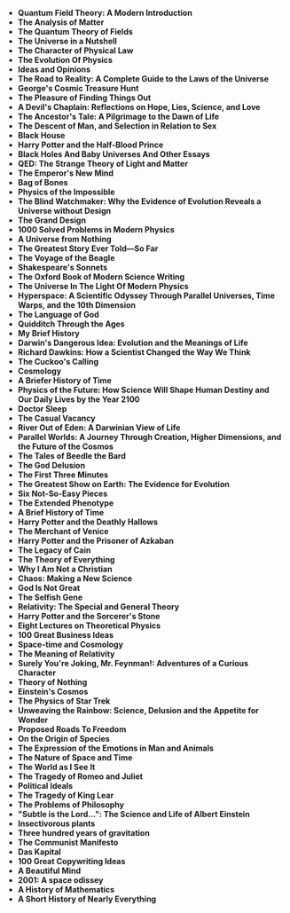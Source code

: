 <ul>

                             
 <li><b><a target="_blank" href="https://github.com/manjunath5496/Most-Popular-Books/blob/master/pop(1).pdf" style="text-decoration:none;">Quantum Field Theory: A Modern Introduction </a></b></li>
 <li><b><a target="_blank" href="https://github.com/manjunath5496/Most-Popular-Books/blob/master/pop(2).pdf" style="text-decoration:none;">The Analysis of Matter  </a></b></li>
<li><b><a target="_blank" href="https://github.com/manjunath5496/Most-Popular-Books/blob/master/pop(3).pdf" style="text-decoration:none;">The Quantum Theory of Fields</a></b></li>
 <li><b><a target="_blank" href="https://github.com/manjunath5496/Most-Popular-Books/blob/master/pop(4).pdf" style="text-decoration:none;">The Universe in a Nutshell</a></b></li>                              
<li><b><a target="_blank" href="https://github.com/manjunath5496/Most-Popular-Books/blob/master/pop(5).pdf" style="text-decoration:none;">The Character of Physical Law</a></b></li>
<li><b><a target="_blank" href="https://github.com/manjunath5496/Most-Popular-Books/blob/master/pop(6).pdf" style="text-decoration:none;">The Evolution Of Physics</a></b></li>
 
  <li><b><a target="_blank" href="https://github.com/manjunath5496/Most-Popular-Books/blob/master/pop(7).pdf" style="text-decoration:none;">Ideas and Opinions</a></b></li>
 <li><b><a target="_blank" href="https://github.com/manjunath5496/Most-Popular-Books/blob/master/pop(8).pdf" style="text-decoration:none;">The Road to Reality: A Complete Guide to the Laws of the Universe </a></b></li>
   <li><b><a target="_blank" href="https://github.com/manjunath5496/Most-Popular-Books/blob/master/pop(9).pdf" style="text-decoration:none;">George's Cosmic Treasure Hunt</a></b></li>                                                          
<li><b><a target="_blank" href="https://github.com/manjunath5496/Most-Popular-Books/blob/master/pop(11).pdf" style="text-decoration:none;">The Pleasure of Finding Things Out</a></b></li>
<li><b><a target="_blank" href="https://github.com/manjunath5496/Most-Popular-Books/blob/master/pop(12).pdf" style="text-decoration:none;">A Devil's Chaplain: Reflections on Hope, Lies, Science, and Love</a></b></li>
               <li><b><a target="_blank" href="https://github.com/manjunath5496/Most-Popular-Books/blob/master/pop(13).pdf" style="text-decoration:none;">The Ancestor's Tale: A Pilgrimage to the Dawn of Life</a></b></li>
               
 <li><b><a target="_blank" href="https://github.com/manjunath5496/Most-Popular-Books/blob/master/pop(14).pdf" style="text-decoration:none;">The Descent of Man, and Selection in Relation to Sex</a></b></li>              
                              
<li><b><a target="_blank" href="https://github.com/manjunath5496/Most-Popular-Books/blob/master/pop(15).pdf" style="text-decoration:none;">Black House</a></b></li>
<li><b><a target="_blank" href="https://github.com/manjunath5496/Most-Popular-Books/blob/master/pop(16).pdf" style="text-decoration:none;">Harry Potter and the Half-Blood Prince</a></b></li>

  <li><b><a target="_blank" href="https://github.com/manjunath5496/Most-Popular-Books/blob/master/pop(17).pdf" style="text-decoration:none;">Black Holes And Baby Universes And Other Essays </a></b></li>    
  
<li><b><a target="_blank" href="https://github.com/manjunath5496/Most-Popular-Books/blob/master/pop(18).pdf" style="text-decoration:none;">QED: The Strange Theory of Light and Matter </a></b></li>      

<li><b><a target="_blank" href="https://github.com/manjunath5496/Most-Popular-Books/blob/master/pop(19).pdf" style="text-decoration:none;">The Emperor's New Mind </a></b></li>
 
<li><b><a target="_blank" href="https://github.com/manjunath5496/Most-Popular-Books/blob/master/pop(20).pdf" style="text-decoration:none;">Bag of Bones </a></b></li>

<li><b><a target="_blank" href="https://github.com/manjunath5496/Most-Popular-Books/blob/master/pop(21).pdf" style="text-decoration:none;">Physics of the Impossible </a></b></li>
 
  <li><b><a target="_blank" href="https://github.com/manjunath5496/Most-Popular-Books/blob/master/pop(22).pdf" style="text-decoration:none;">The Blind Watchmaker: Why the Evidence of Evolution Reveals a Universe without Design </a></b></li>                              

  <li><b><a target="_blank" href="https://github.com/manjunath5496/Most-Popular-Books/blob/master/pop(23).pdf" style="text-decoration:none;">The Grand Design </a></b></li>
 
   <li><b><a target="_blank" href="https://github.com/manjunath5496/Most-Popular-Books/blob/master/pop(24).pdf" style="text-decoration:none;">1000 Solved Problems in Modern Physics </a></b></li>
 
   <li><b><a target="_blank" href="https://github.com/manjunath5496/Most-Popular-Books/blob/master/pop(25).pdf" style="text-decoration:none;">A Universe from Nothing </a></b></li>                              

  <li><b><a target="_blank" href="https://github.com/manjunath5496/Most-Popular-Books/blob/master/pop(26).pdf" style="text-decoration:none;">The Greatest Story Ever Told—So Far </a></b></li>
 
   <li><b><a target="_blank" href="https://github.com/manjunath5496/Most-Popular-Books/blob/master/pop(27).pdf" style="text-decoration:none;">The Voyage of the Beagle</a></b></li>
 
   <li><b><a target="_blank" href="https://github.com/manjunath5496/Most-Popular-Books/blob/master/pop(28).pdf" style="text-decoration:none;">Shakespeare's Sonnets</a></b></li>
 
   <li><b><a target="_blank" href="https://github.com/manjunath5496/Most-Popular-Books/blob/master/pop(29).pdf" style="text-decoration:none;">The Oxford Book of Modern Science Writing  </a></b></li>                              

  <li><b><a target="_blank" href="https://github.com/manjunath5496/Most-Popular-Books/blob/master/pop(30).pdf" style="text-decoration:none;">The Universe In The Light Of Modern Physics </a></b></li>
 
   <li><b><a target="_blank" href="https://github.com/manjunath5496/Most-Popular-Books/blob/master/pop(31).pdf" style="text-decoration:none;">Hyperspace: A Scientific Odyssey Through Parallel Universes, Time Warps, and the 10th Dimension </a></b></li> 
 
   <li><b><a target="_blank" href="https://github.com/manjunath5496/Most-Popular-Books/blob/master/pop(32).pdf" style="text-decoration:none;">The Language of God</a></b></li>
 
   <li><b><a target="_blank" href="https://github.com/manjunath5496/Most-Popular-Books/blob/master/pop(33).pdf" style="text-decoration:none;">Quidditch Through the Ages </a></b></li>                              

  <li><b><a target="_blank" href="https://github.com/manjunath5496/Most-Popular-Books/blob/master/pop(34).pdf" style="text-decoration:none;">My Brief History </a></b></li> 
 
  
   <li><b><a target="_blank" href="https://github.com/manjunath5496/Most-Popular-Books/blob/master/pop(35).pdf" style="text-decoration:none;">Darwin's Dangerous Idea: Evolution and the Meanings of Life</a></b></li>                              

  <li><b><a target="_blank" href="https://github.com/manjunath5496/Most-Popular-Books/blob/master/pop(36).pdf" style="text-decoration:none;">Richard Dawkins: How a Scientist Changed the Way We Think </a></b></li> 
 
 
                             
 <li><b><a target="_blank" href="https://github.com/manjunath5496/Most-Popular-Books/blob/master/pop(37).pdf" style="text-decoration:none;">The Cuckoo's Calling </a></b></li>
 <li><b><a target="_blank" href="https://github.com/manjunath5496/Most-Popular-Books/blob/master/pop(38).pdf" style="text-decoration:none;">Cosmology  </a></b></li>
<li><b><a target="_blank" href="https://github.com/manjunath5496/Most-Popular-Books/blob/master/pop(39).pdf" style="text-decoration:none;">A Briefer History of Time</a></b></li>
 <li><b><a target="_blank" href="https://github.com/manjunath5496/Most-Popular-Books/blob/master/pop(40).pdf" style="text-decoration:none;">Physics of the Future: How Science Will Shape Human Destiny and Our Daily Lives by the Year 2100</a></b></li>                              
<li><b><a target="_blank" href="https://github.com/manjunath5496/Most-Popular-Books/blob/master/pop(41).pdf" style="text-decoration:none;">Doctor Sleep</a></b></li>
<li><b><a target="_blank" href="https://github.com/manjunath5496/Most-Popular-Books/blob/master/pop(42).pdf" style="text-decoration:none;">The Casual Vacancy</a></b></li>
 
  <li><b><a target="_blank" href="https://github.com/manjunath5496/Most-Popular-Books/blob/master/pop(43).pdf" style="text-decoration:none;">River Out of Eden: A Darwinian View of Life</a></b></li>
 <li><b><a target="_blank" href="https://github.com/manjunath5496/Most-Popular-Books/blob/master/pop(44).pdf" style="text-decoration:none;">Parallel Worlds: A Journey Through Creation, Higher Dimensions, and the Future of the Cosmos </a></b></li>
   <li><b><a target="_blank" href="https://github.com/manjunath5496/Most-Popular-Books/blob/master/pop(45).pdf" style="text-decoration:none;">The Tales of Beedle the Bard</a></b></li>                                                          
<li><b><a target="_blank" href="https://github.com/manjunath5496/Most-Popular-Books/blob/master/pop(46).pdf" style="text-decoration:none;">The God Delusion</a></b></li>
<li><b><a target="_blank" href="https://github.com/manjunath5496/Most-Popular-Books/blob/master/pop(47).pdf" style="text-decoration:none;">The First Three Minutes</a></b></li>
               <li><b><a target="_blank" href="https://github.com/manjunath5496/Most-Popular-Books/blob/master/pop(48).pdf" style="text-decoration:none;">The Greatest Show on Earth: The Evidence for Evolution</a></b></li>
               
 <li><b><a target="_blank" href="https://github.com/manjunath5496/Most-Popular-Books/blob/master/pop(49).pdf" style="text-decoration:none;">Six Not-So-Easy Pieces</a></b></li>              
                              
<li><b><a target="_blank" href="https://github.com/manjunath5496/Most-Popular-Books/blob/master/pop(50).pdf" style="text-decoration:none;">The Extended Phenotype</a></b></li>
<li><b><a target="_blank" href="https://github.com/manjunath5496/Most-Popular-Books/blob/master/pop(51).pdf" style="text-decoration:none;">A Brief History of Time</a></b></li>

  <li><b><a target="_blank" href="https://github.com/manjunath5496/Most-Popular-Books/blob/master/pop(52).pdf" style="text-decoration:none;">Harry Potter and the Deathly Hallows </a></b></li>    
  
<li><b><a target="_blank" href="https://github.com/manjunath5496/Most-Popular-Books/blob/master/pop(53).pdf" style="text-decoration:none;">The Merchant of Venice </a></b></li>      

<li><b><a target="_blank" href="https://github.com/manjunath5496/Most-Popular-Books/blob/master/pop(54).pdf" style="text-decoration:none;">Harry Potter and the Prisoner of Azkaban </a></b></li>
 
<li><b><a target="_blank" href="https://github.com/manjunath5496/Most-Popular-Books/blob/master/pop(55).pdf" style="text-decoration:none;">The Legacy of Cain</a></b></li>

<li><b><a target="_blank" href="https://github.com/manjunath5496/Most-Popular-Books/blob/master/pop(56).pdf" style="text-decoration:none;">The Theory of Everything </a></b></li>
 
  <li><b><a target="_blank" href="https://github.com/manjunath5496/Most-Popular-Books/blob/master/pop(57).pdf" style="text-decoration:none;">Why I Am Not a Christian</a></b></li>                              

  <li><b><a target="_blank" href="https://github.com/manjunath5496/Most-Popular-Books/blob/master/pop(58).pdf" style="text-decoration:none;">Chaos: Making a New Science </a></b></li>
 
   <li><b><a target="_blank" href="https://github.com/manjunath5496/Most-Popular-Books/blob/master/pop(59).pdf" style="text-decoration:none;">God Is Not Great </a></b></li>
 
   <li><b><a target="_blank" href="https://github.com/manjunath5496/Most-Popular-Books/blob/master/pop(60).pdf" style="text-decoration:none;">The Selfish Gene </a></b></li>                              

  <li><b><a target="_blank" href="https://github.com/manjunath5496/Most-Popular-Books/blob/master/pop(61).pdf" style="text-decoration:none;">Relativity: The Special and General Theory </a></b></li>
 
   <li><b><a target="_blank" href="https://github.com/manjunath5496/Most-Popular-Books/blob/master/pop(62).pdf" style="text-decoration:none;">Harry Potter and the Sorcerer's Stone</a></b></li>
 
   <li><b><a target="_blank" href="https://github.com/manjunath5496/Most-Popular-Books/blob/master/pop(63).pdf" style="text-decoration:none;">Eight Lectures on Theoretical Physics</a></b></li>
 
   <li><b><a target="_blank" href="https://github.com/manjunath5496/Most-Popular-Books/blob/master/pop(64).pdf" style="text-decoration:none;">100 Great Business Ideas  </a></b></li>                              

  <li><b><a target="_blank" href="https://github.com/manjunath5496/Most-Popular-Books/blob/master/pop(65).pdf" style="text-decoration:none;">Space-time and Cosmology </a></b></li>
 
   <li><b><a target="_blank" href="https://github.com/manjunath5496/Most-Popular-Books/blob/master/pop(66).pdf" style="text-decoration:none;">The Meaning of Relativity</a></b></li> 
 
   <li><b><a target="_blank" href="https://github.com/manjunath5496/Most-Popular-Books/blob/master/pop(67).pdf" style="text-decoration:none;">Surely You're Joking, Mr. Feynman!: Adventures of a Curious Character</a></b></li>
 
   <li><b><a target="_blank" href="https://github.com/manjunath5496/Most-Popular-Books/blob/master/pop(68).pdf" style="text-decoration:none;">Theory of Nothing </a></b></li>                              

  <li><b><a target="_blank" href="https://github.com/manjunath5496/Most-Popular-Books/blob/master/pop(69).pdf" style="text-decoration:none;">Einstein's Cosmos </a></b></li> 
 
  
   <li><b><a target="_blank" href="https://github.com/manjunath5496/Most-Popular-Books/blob/master/pop(70).pdf" style="text-decoration:none;">The Physics of Star Trek</a></b></li>                              

  <li><b><a target="_blank" href="https://github.com/manjunath5496/Most-Popular-Books/blob/master/pop(71).pdf" style="text-decoration:none;">Unweaving the Rainbow: Science, Delusion and the Appetite for Wonder</a></b></li> 
  
 
 
  <li><b><a target="_blank" href="https://github.com/manjunath5496/Most-Popular-Books/blob/master/pop(72).pdf" style="text-decoration:none;">Proposed Roads To Freedom </a></b></li>
 
   <li><b><a target="_blank" href="https://github.com/manjunath5496/Most-Popular-Books/blob/master/pop(73).pdf" style="text-decoration:none;">On the Origin of Species</a></b></li> 
 
   <li><b><a target="_blank" href="https://github.com/manjunath5496/Most-Popular-Books/blob/master/pop(74).pdf" style="text-decoration:none;">The Expression of the Emotions in Man and Animals</a></b></li>
 
   <li><b><a target="_blank" href="https://github.com/manjunath5496/Most-Popular-Books/blob/master/pop(75).pdf" style="text-decoration:none;">The Nature of Space and Time
 </a></b></li>                              

  <li><b><a target="_blank" href="https://github.com/manjunath5496/Most-Popular-Books/blob/master/pop(76).pdf" style="text-decoration:none;">The World as I See It </a></b></li> 
 
  
   <li><b><a target="_blank" href="https://github.com/manjunath5496/Most-Popular-Books/blob/master/pop(77).pdf" style="text-decoration:none;">The Tragedy of Romeo and Juliet</a></b></li>                              

  <li><b><a target="_blank" href="https://github.com/manjunath5496/Most-Popular-Books/blob/master/pop(78).pdf" style="text-decoration:none;">Political Ideals</a></b></li> 
  
<li><b><a target="_blank" href="https://github.com/manjunath5496/Most-Popular-Books/blob/master/pop(79).pdf" style="text-decoration:none;">The Tragedy of King Lear </a></b></li>                              

  <li><b><a target="_blank" href="https://github.com/manjunath5496/Most-Popular-Books/blob/master/pop(80).pdf" style="text-decoration:none;">The Problems of Philosophy </a></b></li> 
 
  
   <li><b><a target="_blank" href="https://github.com/manjunath5496/Most-Popular-Books/blob/master/pop(81).pdf" style="text-decoration:none;">"Subtle is the Lord...": The Science and Life of Albert Einstein</a></b></li>                              

  <li><b><a target="_blank" href="https://github.com/manjunath5496/Most-Popular-Books/blob/master/pop(82).rar" style="text-decoration:none;">Insectivorous plants</a></b></li> 
 
  <li><b><a target="_blank" href="https://github.com/manjunath5496/Most-Popular-Books/blob/master/pop(83).pdf" style="text-decoration:none;">Three hundred years of gravitation</a></b></li>  
 
 
   <li><b><a target="_blank" href="https://github.com/manjunath5496/Most-Popular-Books/blob/master/pop(10).pdf" style="text-decoration:none;">The Communist Manifesto</a></b></li>                              

  <li><b><a target="_blank" href="https://github.com/manjunath5496/Most-Popular-Books/blob/master/pop(84).pdf" style="text-decoration:none;">Das Kapital</a></b></li> 
  
<li><b><a target="_blank" href="https://github.com/manjunath5496/Most-Popular-Books/blob/master/pop(85).pdf" style="text-decoration:none;">100 Great Copywriting Ideas </a></b></li>                              

  <li><b><a target="_blank" href="https://github.com/manjunath5496/Most-Popular-Books/blob/master/pop(86).pdf" style="text-decoration:none;">A Beautiful Mind </a></b></li> 
 
  
   <li><b><a target="_blank" href="https://github.com/manjunath5496/Most-Popular-Books/blob/master/pop(87).pdf" style="text-decoration:none;">2001: A space odissey</a></b></li>                              

  <li><b><a target="_blank" href="https://github.com/manjunath5496/Most-Popular-Books/blob/master/pop(88).pdf" style="text-decoration:none;">A History of Mathematics</a></b></li> 
 
  <li><b><a target="_blank" href="https://github.com/manjunath5496/Most-Popular-Books/blob/master/pop(89).pdf" style="text-decoration:none;">A Short History of Nearly Everything</a></b></li>  
 
 
 
 
 
 
 
 
 
 
  </ul>
